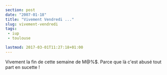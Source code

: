 ```yaml
---
section: post
date: "2007-01-18"
title: "Vivement Vendredi ..."
slug: vivement-vendredi
tags:
 - iup
 - toulouse

lastmod: 2017-03-01T11:27:18+01:00
---
```


Vivement la fin de cette semaine de M@%$. Parce que là c'est abusé tout part en sucette !
